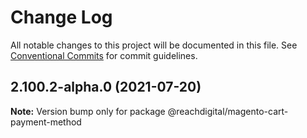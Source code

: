 # Change Log

All notable changes to this project will be documented in this file.
See [Conventional Commits](https://conventionalcommits.org) for commit guidelines.

## 2.100.2-alpha.0 (2021-07-20)

**Note:** Version bump only for package @reachdigital/magento-cart-payment-method
